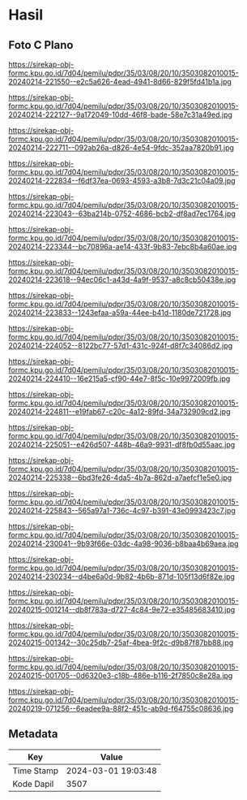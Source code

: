 # Hasil

## Foto C Plano

https://sirekap-obj-formc.kpu.go.id/7d04/pemilu/pdpr/35/03/08/20/10/3503082010015-20240214-221550--e2c5a626-4ead-4941-8d66-829f5fd41b1a.jpg

https://sirekap-obj-formc.kpu.go.id/7d04/pemilu/pdpr/35/03/08/20/10/3503082010015-20240214-222127--9a172049-10dd-46f8-bade-58e7c31a49ed.jpg

https://sirekap-obj-formc.kpu.go.id/7d04/pemilu/pdpr/35/03/08/20/10/3503082010015-20240214-222711--092ab26a-d826-4e54-9fdc-352aa7820b91.jpg

https://sirekap-obj-formc.kpu.go.id/7d04/pemilu/pdpr/35/03/08/20/10/3503082010015-20240214-222834--f6df37ea-0693-4593-a3b8-7d3c21c04a09.jpg

https://sirekap-obj-formc.kpu.go.id/7d04/pemilu/pdpr/35/03/08/20/10/3503082010015-20240214-223043--63ba214b-0752-4686-bcb2-df8ad7ec1764.jpg

https://sirekap-obj-formc.kpu.go.id/7d04/pemilu/pdpr/35/03/08/20/10/3503082010015-20240214-223344--bc70896a-ae14-433f-9b83-7ebc8b4a60ae.jpg

https://sirekap-obj-formc.kpu.go.id/7d04/pemilu/pdpr/35/03/08/20/10/3503082010015-20240214-223618--94ec06c1-a43d-4a9f-9537-a8c8cb50438e.jpg

https://sirekap-obj-formc.kpu.go.id/7d04/pemilu/pdpr/35/03/08/20/10/3503082010015-20240214-223833--1243efaa-a59a-44ee-b41d-1180de721728.jpg

https://sirekap-obj-formc.kpu.go.id/7d04/pemilu/pdpr/35/03/08/20/10/3503082010015-20240214-224052--8122bc77-57d1-431c-924f-d8f7c34086d2.jpg

https://sirekap-obj-formc.kpu.go.id/7d04/pemilu/pdpr/35/03/08/20/10/3503082010015-20240214-224410--16e215a5-cf90-44e7-8f5c-10e9972009fb.jpg

https://sirekap-obj-formc.kpu.go.id/7d04/pemilu/pdpr/35/03/08/20/10/3503082010015-20240214-224811--e19fab67-c20c-4a12-89fd-34a732909cd2.jpg

https://sirekap-obj-formc.kpu.go.id/7d04/pemilu/pdpr/35/03/08/20/10/3503082010015-20240214-225051--e426d507-448b-46a9-9931-df8fb0d55aac.jpg

https://sirekap-obj-formc.kpu.go.id/7d04/pemilu/pdpr/35/03/08/20/10/3503082010015-20240214-225338--6bd3fe26-4da5-4b7a-862d-a7aefcf1e5e0.jpg

https://sirekap-obj-formc.kpu.go.id/7d04/pemilu/pdpr/35/03/08/20/10/3503082010015-20240214-225843--565a97a1-736c-4c97-b391-43e0993423c7.jpg

https://sirekap-obj-formc.kpu.go.id/7d04/pemilu/pdpr/35/03/08/20/10/3503082010015-20240214-230041--9b93f66e-03dc-4a98-9036-b8baa4b69aea.jpg

https://sirekap-obj-formc.kpu.go.id/7d04/pemilu/pdpr/35/03/08/20/10/3503082010015-20240214-230234--d4be6a0d-9b82-4b6b-871d-105f13d6f82e.jpg

https://sirekap-obj-formc.kpu.go.id/7d04/pemilu/pdpr/35/03/08/20/10/3503082010015-20240215-001214--db8f783a-d727-4c84-9e72-e35485683410.jpg

https://sirekap-obj-formc.kpu.go.id/7d04/pemilu/pdpr/35/03/08/20/10/3503082010015-20240215-001342--30c25db7-25af-4bea-9f2c-d9b87f87bb88.jpg

https://sirekap-obj-formc.kpu.go.id/7d04/pemilu/pdpr/35/03/08/20/10/3503082010015-20240215-001705--0d6320e3-c18b-486e-b116-2f7850c8e28a.jpg

https://sirekap-obj-formc.kpu.go.id/7d04/pemilu/pdpr/35/03/08/20/10/3503082010015-20240219-071256--6eadee9a-88f2-451c-ab9d-f64755c08636.jpg


## Metadata

| Key        | Value               |
| ---------- | ------------------- |
| Time Stamp | 2024-03-01 19:03:48 |
| Kode Dapil | 3507                |



